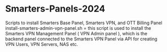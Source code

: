 # Smarters-Panels-2024
Scripts to install Smarters Base Panel, Smarters VPN, and OTT Billing Panel
install-smarters-admin-vpn-panel.sh = this script is used to install the Smarters VPN Management Panel ( VPN Admin panel ), which is the backend panel connected to the Smarters VPN Panel via API for creating VPN Users, VPN Servers, NAS etc. 
